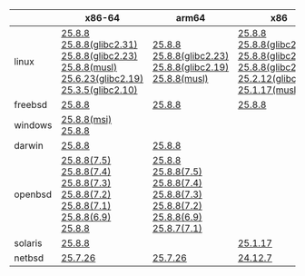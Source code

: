 ||x86-64|arm64|x86|ppc64le|armv7|armel|
| --- | --- | --- | --- | --- | --- | --- |
|linux|[25.8.8](https://github.com/roswell/sbcl_head/releases/download/25.8.8/sbcl-25.8.8-x86-64-linux-binary.tar.bz2)<br />[25.8.8(glibc2.31)](https://github.com/roswell/sbcl_head/releases/download/25.8.8/sbcl-25.8.8-x86-64-linux-glibc2.31-binary.tar.bz2)<br />[25.8.8(glibc2.23)](https://github.com/roswell/sbcl_head/releases/download/25.8.8/sbcl-25.8.8-x86-64-linux-glibc2.23-binary.tar.bz2)<br />[25.8.8(musl)](https://github.com/roswell/sbcl_head/releases/download/25.8.8/sbcl-25.8.8-x86-64-linux-musl-binary.tar.bz2)<br />[25.6.23(glibc2.19)](https://github.com/roswell/sbcl_head/releases/download/25.6.23/sbcl-25.6.23-x86-64-linux-glibc2.19-binary.tar.bz2)<br />[25.3.5(glibc2.10)](https://github.com/roswell/sbcl_head/releases/download/25.3.5/sbcl-25.3.5-x86-64-linux-glibc2.10-binary.tar.bz2)<br />|[25.8.8](https://github.com/roswell/sbcl_head/releases/download/25.8.8/sbcl-25.8.8-arm64-linux-binary.tar.bz2)<br />[25.8.8(glibc2.23)](https://github.com/roswell/sbcl_head/releases/download/25.8.8/sbcl-25.8.8-arm64-linux-glibc2.23-binary.tar.bz2)<br />[25.8.8(glibc2.19)](https://github.com/roswell/sbcl_head/releases/download/25.8.8/sbcl-25.8.8-arm64-linux-glibc2.19-binary.tar.bz2)<br />[25.8.8(musl)](https://github.com/roswell/sbcl_head/releases/download/25.8.8/sbcl-25.8.8-arm64-linux-musl-binary.tar.bz2)<br />|[25.8.8](https://github.com/roswell/sbcl_head/releases/download/25.8.8/sbcl-25.8.8-x86-linux-binary.tar.bz2)<br />[25.8.8(glibc2.31)](https://github.com/roswell/sbcl_head/releases/download/25.8.8/sbcl-25.8.8-x86-linux-glibc2.31-binary.tar.bz2)<br />[25.8.8(glibc2.23)](https://github.com/roswell/sbcl_head/releases/download/25.8.8/sbcl-25.8.8-x86-linux-glibc2.23-binary.tar.bz2)<br />[25.8.8(glibc2.19)](https://github.com/roswell/sbcl_head/releases/download/25.8.8/sbcl-25.8.8-x86-linux-glibc2.19-binary.tar.bz2)<br />[25.2.12(glibc2.10)](https://github.com/roswell/sbcl_head/releases/download/25.2.12/sbcl-25.2.12-x86-linux-glibc2.10-binary.tar.bz2)<br />[25.1.17(musl)](https://github.com/roswell/sbcl_head/releases/download/25.1.17/sbcl-25.1.17-x86-linux-musl-binary.tar.bz2)<br />|[25.8.8](https://github.com/roswell/sbcl_head/releases/download/25.8.8/sbcl-25.8.8-ppc64le-linux-binary.tar.bz2)<br />[25.8.8(glibc2.23)](https://github.com/roswell/sbcl_head/releases/download/25.8.8/sbcl-25.8.8-ppc64le-linux-glibc2.23-binary.tar.bz2)<br />[25.8.8(glibc2.19)](https://github.com/roswell/sbcl_head/releases/download/25.8.8/sbcl-25.8.8-ppc64le-linux-glibc2.19-binary.tar.bz2)<br />|[25.8.7](https://github.com/roswell/sbcl_head/releases/download/25.8.7/sbcl-25.8.7-armv7-linux-binary.tar.bz2)<br />|[25.1.17](https://github.com/roswell/sbcl_head/releases/download/25.1.17/sbcl-25.1.17-armel-linux-binary.tar.bz2)<br />|
|freebsd|[25.8.8](https://github.com/roswell/sbcl_head/releases/download/25.8.8/sbcl-25.8.8-x86-64-freebsd-binary.tar.bz2)<br />|[25.8.8](https://github.com/roswell/sbcl_head/releases/download/25.8.8/sbcl-25.8.8-arm64-freebsd-binary.tar.bz2)<br />|[25.8.8](https://github.com/roswell/sbcl_head/releases/download/25.8.8/sbcl-25.8.8-x86-freebsd-binary.tar.bz2)<br />||||
|windows|[25.8.8(msi)](https://github.com/roswell/sbcl_head/releases/download/25.8.8/sbcl-25.8.8-x86-64-windows-binary.msi)<br />[25.8.8](https://github.com/roswell/sbcl_head/releases/download/25.8.8/sbcl-25.8.8-x86-64-windows-binary.tar.bz2)<br />||||||
|darwin|[25.8.8](https://github.com/roswell/sbcl_head/releases/download/25.8.8/sbcl-25.8.8-x86-64-darwin-binary.tar.bz2)<br />|[25.8.8](https://github.com/roswell/sbcl_head/releases/download/25.8.8/sbcl-25.8.8-arm64-darwin-binary.tar.bz2)<br />|||||
|openbsd|[25.8.8(7.5)](https://github.com/roswell/sbcl_head/releases/download/25.8.8/sbcl-25.8.8-x86-64-openbsd-7.5-binary.tar.bz2)<br />[25.8.8(7.4)](https://github.com/roswell/sbcl_head/releases/download/25.8.8/sbcl-25.8.8-x86-64-openbsd-7.4-binary.tar.bz2)<br />[25.8.8(7.3)](https://github.com/roswell/sbcl_head/releases/download/25.8.8/sbcl-25.8.8-x86-64-openbsd-7.3-binary.tar.bz2)<br />[25.8.8(7.2)](https://github.com/roswell/sbcl_head/releases/download/25.8.8/sbcl-25.8.8-x86-64-openbsd-7.2-binary.tar.bz2)<br />[25.8.8(7.1)](https://github.com/roswell/sbcl_head/releases/download/25.8.8/sbcl-25.8.8-x86-64-openbsd-7.1-binary.tar.bz2)<br />[25.8.8(6.9)](https://github.com/roswell/sbcl_head/releases/download/25.8.8/sbcl-25.8.8-x86-64-openbsd-6.9-binary.tar.bz2)<br />[25.8.8](https://github.com/roswell/sbcl_head/releases/download/25.8.8/sbcl-25.8.8-x86-64-openbsd-binary.tar.bz2)<br />|[25.8.8](https://github.com/roswell/sbcl_head/releases/download/25.8.8/sbcl-25.8.8-arm64-openbsd-binary.tar.bz2)<br />[25.8.8(7.5)](https://github.com/roswell/sbcl_head/releases/download/25.8.8/sbcl-25.8.8-arm64-openbsd-7.5-binary.tar.bz2)<br />[25.8.8(7.4)](https://github.com/roswell/sbcl_head/releases/download/25.8.8/sbcl-25.8.8-arm64-openbsd-7.4-binary.tar.bz2)<br />[25.8.8(7.3)](https://github.com/roswell/sbcl_head/releases/download/25.8.8/sbcl-25.8.8-arm64-openbsd-7.3-binary.tar.bz2)<br />[25.8.8(7.2)](https://github.com/roswell/sbcl_head/releases/download/25.8.8/sbcl-25.8.8-arm64-openbsd-7.2-binary.tar.bz2)<br />[25.8.8(6.9)](https://github.com/roswell/sbcl_head/releases/download/25.8.8/sbcl-25.8.8-arm64-openbsd-6.9-binary.tar.bz2)<br />[25.8.7(7.1)](https://github.com/roswell/sbcl_head/releases/download/25.8.7/sbcl-25.8.7-arm64-openbsd-7.1-binary.tar.bz2)<br />|||||
|solaris|[25.8.8](https://github.com/roswell/sbcl_head/releases/download/25.8.8/sbcl-25.8.8-x86-64-solaris-binary.tar.bz2)<br />||[25.1.17](https://github.com/roswell/sbcl_head/releases/download/25.1.17/sbcl-25.1.17-x86-solaris-binary.tar.bz2)<br />||||
|netbsd|[25.7.26](https://github.com/roswell/sbcl_head/releases/download/25.7.26/sbcl-25.7.26-x86-64-netbsd-binary.tar.bz2)<br />|[25.7.26](https://github.com/roswell/sbcl_head/releases/download/25.7.26/sbcl-25.7.26-arm64-netbsd-binary.tar.bz2)<br />|[24.12.7](https://github.com/roswell/sbcl_head/releases/download/24.12.7/sbcl-24.12.7-x86-netbsd-binary.tar.bz2)<br />||||
